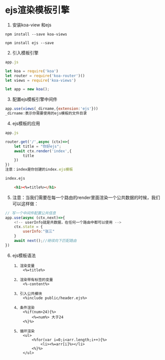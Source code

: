 # ejs渲染模板引擎

1. 安装koa-view 和ejs

```
npm install --save koa-views

npm install ejs --save
```

2. 引入模板引擎

```js
app.js

let koa = require('koa')
let router = require('koa-router')()
let views = require('koa-views')

let app = new koa();

```

3. 配置ejs模板引擎中间件

```js
app.use(views(_dirname,{extension:'ejs'}))
_dirname:表示你需要使用的ejs模板的文件目录

```

4. ejs模板的应用

```js
app.js

router.get('/',async (ctx)=>{
    let title = "你好ejs";
    await ctx.render('index',{
        title
    })
})
注意：index是你创建的index.ejs模板

```

```html
index.ejs

	<h1><%=title%></h1>
```

5. 注意：当我们需要在每一个路由的render里面渲染一个公共数据的时候，我们可以这样做：
```js
// 写一个中间件配置公共信息
app.use(async (ctx,next)=>{
    <!-- userInfo就是共数据，在任何一个路由中都可以使用 -->
    ctx.state = {
        userInfo:"张三"
    }
    await next();//继续向下匹配路由
})

```

6. ejs模板语法

```ejs
	1、渲染变量
	    <%=title%>
	
	2、渲染带有标签的变量
	    <%-content%>
	
	3、引入公共模块
	    <%include public/header.ejs%>
	
	4、条件渲染
	   	<%if(num>24){%>
	        <%=num%> 大于24
	    <%}%>
	
	5、循环渲染
		<ul>
		    <%for(var i=0;i<arr.length;i++){%>
		        <li><%=arr[i]%></li>
		    <%}%>
		</ul>
```
